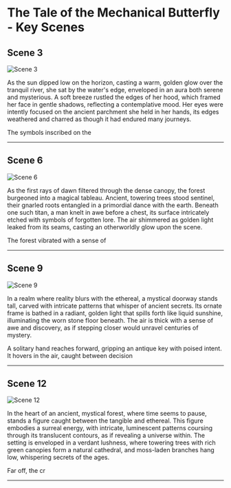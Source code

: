 # The Tale of the Mechanical Butterfly - Key Scenes

## Scene 3

![Scene 3](../src/img/panel_3.png)

As the sun dipped low on the horizon, casting a warm, golden glow over the tranquil river, she sat by the water's edge, enveloped in an aura both serene and mysterious. A soft breeze rustled the edges of her hood, which framed her face in gentle shadows, reflecting a contemplative mood. Her eyes were intently focused on the ancient parchment she held in her hands, its edges weathered and charred as though it had endured many journeys.

The symbols inscribed on the

---

## Scene 6

![Scene 6](../src/img/panel_6.png)

As the first rays of dawn filtered through the dense canopy, the forest burgeoned into a magical tableau. Ancient, towering trees stood sentinel, their gnarled roots entangled in a primordial dance with the earth. Beneath one such titan, a man knelt in awe before a chest, its surface intricately etched with symbols of forgotten lore. The air shimmered as golden light leaked from its seams, casting an otherworldly glow upon the scene.

The forest vibrated with a sense of

---

## Scene 9

![Scene 9](../src/img/panel_9.png)

In a realm where reality blurs with the ethereal, a mystical doorway stands tall, carved with intricate patterns that whisper of ancient secrets. Its ornate frame is bathed in a radiant, golden light that spills forth like liquid sunshine, illuminating the worn stone floor beneath. The air is thick with a sense of awe and discovery, as if stepping closer would unravel centuries of mystery.

A solitary hand reaches forward, gripping an antique key with poised intent. It hovers in the air, caught between decision

---

## Scene 12

![Scene 12](../src/img/panel_12.png)

In the heart of an ancient, mystical forest, where time seems to pause, stands a figure caught between the tangible and ethereal. This figure embodies a surreal energy, with intricate, luminescent patterns coursing through its translucent contours, as if revealing a universe within. The setting is enveloped in a verdant lushness, where towering trees with rich green canopies form a natural cathedral, and moss-laden branches hang low, whispering secrets of the ages.

Far off, the cr

---

